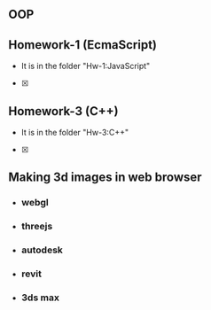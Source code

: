 ## OOP

## Homework-1 (EcmaScript)
- It is in the folder "Hw-1:JavaScript"
- [x]

## Homework-3 (C++)
- It is in the folder "Hw-3:C++"
- [x]





## Making 3d images in web browser
- ### webgl
- ### threejs
- ### autodesk
- ### revit
- ### 3ds max
